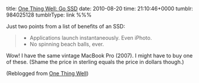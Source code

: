 title: [One Thing Well: Go SSD](http://onethingwell.org/post/977670277/go-ssd)
date: 2010-08-20
time: 21:10:46+0000
tumblr: 984025128
tumblrType: link
%%%

Just two points from a list of benefits of an SSD:
> - Applications launch instantaneously. Even iPhoto.
> - No spinning beach balls, ever.

Wow! I have the same vintage MacBook Pro (2007). I might have to buy one of these. (Shame the price in sterling equals the price in dollars though.)

(Reblogged from [One Thing Well](https://onethingwell.org/post/977670277/go-ssd))
